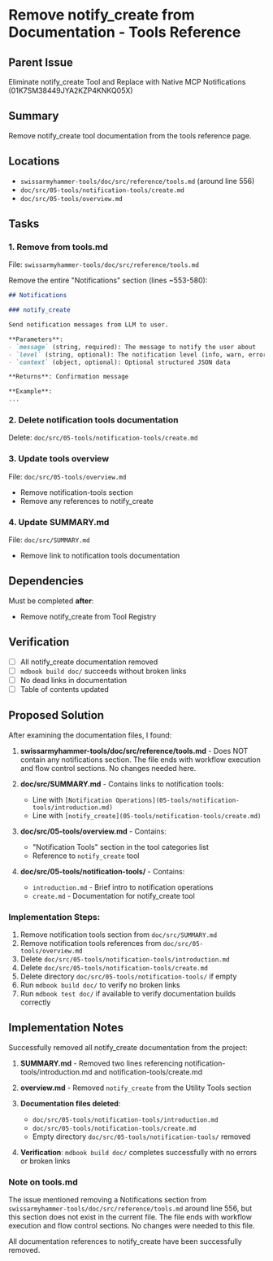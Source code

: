 # Remove notify_create from Documentation - Tools Reference

## Parent Issue
Eliminate notify_create Tool and Replace with Native MCP Notifications (01K7SM38449JYA2KZP4KNKQ05X)

## Summary
Remove notify_create tool documentation from the tools reference page.

## Locations
- `swissarmyhammer-tools/doc/src/reference/tools.md` (around line 556)
- `doc/src/05-tools/notification-tools/create.md`
- `doc/src/05-tools/overview.md`

## Tasks

### 1. Remove from tools.md
File: `swissarmyhammer-tools/doc/src/reference/tools.md`

Remove the entire "Notifications" section (lines ~553-580):
```markdown
## Notifications

### notify_create

Send notification messages from LLM to user.

**Parameters**:
- `message` (string, required): The message to notify the user about
- `level` (string, optional): The notification level (info, warn, error)
- `context` (object, optional): Optional structured JSON data

**Returns**: Confirmation message

**Example**:
...
```

### 2. Delete notification tools documentation
Delete: `doc/src/05-tools/notification-tools/create.md`

### 3. Update tools overview
File: `doc/src/05-tools/overview.md`
- Remove notification-tools section
- Remove any references to notify_create

### 4. Update SUMMARY.md
File: `doc/src/SUMMARY.md`
- Remove link to notification tools documentation

## Dependencies

Must be completed **after**:
- Remove notify_create from Tool Registry

## Verification

- [ ] All notify_create documentation removed
- [ ] `mdbook build doc/` succeeds without broken links
- [ ] No dead links in documentation
- [ ] Table of contents updated

## Proposed Solution

After examining the documentation files, I found:

1. **swissarmyhammer-tools/doc/src/reference/tools.md** - Does NOT contain any notifications section. The file ends with workflow execution and flow control sections. No changes needed here.

2. **doc/src/SUMMARY.md** - Contains links to notification tools:
   - Line with `[Notification Operations](05-tools/notification-tools/introduction.md)`
   - Line with `[notify_create](05-tools/notification-tools/create.md)`

3. **doc/src/05-tools/overview.md** - Contains:
   - "Notification Tools" section in the tool categories list
   - Reference to `notify_create` tool

4. **doc/src/05-tools/notification-tools/** - Contains:
   - `introduction.md` - Brief intro to notification operations
   - `create.md` - Documentation for notify_create tool

### Implementation Steps:

1. Remove notification tools section from `doc/src/SUMMARY.md`
2. Remove notification tools references from `doc/src/05-tools/overview.md`
3. Delete `doc/src/05-tools/notification-tools/introduction.md`
4. Delete `doc/src/05-tools/notification-tools/create.md`
5. Delete directory `doc/src/05-tools/notification-tools/` if empty
6. Run `mdbook build doc/` to verify no broken links
7. Run `mdbook test doc/` if available to verify documentation builds correctly



## Implementation Notes

Successfully removed all notify_create documentation from the project:

1. **SUMMARY.md** - Removed two lines referencing notification-tools/introduction.md and notification-tools/create.md
2. **overview.md** - Removed `notify_create` from the Utility Tools section
3. **Documentation files deleted**:
   - `doc/src/05-tools/notification-tools/introduction.md`
   - `doc/src/05-tools/notification-tools/create.md`
   - Empty directory `doc/src/05-tools/notification-tools/` removed

4. **Verification**: `mdbook build doc/` completes successfully with no errors or broken links

### Note on tools.md
The issue mentioned removing a Notifications section from `swissarmyhammer-tools/doc/src/reference/tools.md` around line 556, but this section does not exist in the current file. The file ends with workflow execution and flow control sections. No changes were needed to this file.

All documentation references to notify_create have been successfully removed.